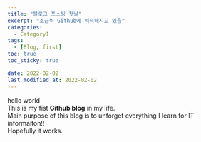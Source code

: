 ```yaml
---
title: "블로그 포스팅 첫날"
excerpt: "조금씩 Github에 익숙해지고 있음"
categories:
  - Category1
tags:
  - [Blog, first]
toc: true
toc_sticky: true

date: 2022-02-02
last_modified_at: 2022-02-02
---
```

hello world  
This is my fist __Github blog__ in my life.  
Main purpose of this blog is to unforget everything I learn for IT informaiton!!  
Hopefully it works.  
